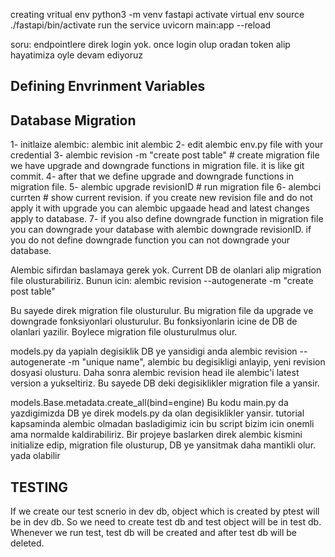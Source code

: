 creating vritual env
python3 -m venv fastapi
activate virtual env
source ./fastapi/bin/activate
run the service
uvicorn main:app --reload

soru: endpointlere direk login yok. once login olup oradan token alip hayatimiza oyle devam ediyoruz

## Defining Envrinment Variables

## Database Migration

1- initlaize alembic: alembic init alembic
2- edit alembic env.py file with your credential
3- alembic revision -m "create post table" # create migration file
we have upgrade and downgrade functions in migration file. it is like git commit.
4- after that we define upgrade and downgrade functions in migration file.
5- alembic upgrade revisionID # run migration file
6- alembci currten # show current revision. if you create new revision file and do not apply it with upgrade you can alembic upgaade head and latest changes apply to database.
7- if you also define downgrade function in migration file you can downgrade your database with alembic downgrade revisionID. if you do not define downgrade function you can not downgrade your database.

Alembic sifirdan baslamaya gerek yok. Current DB de olanlari alip migration file olusturabiliriz. Bunun icin: alembic revision --autogenerate -m "create post table"

Bu sayede direk migration file olusturulur. Bu migration file da upgrade ve downgrade fonksiyonlari olusturulur. Bu fonksiyonlarin icine de DB de olanlari yazilir. Boylece migration file olusturulmus olur.

models.py da yapialn degisiklik DB ye yansidigi anda alembic revision --autogenerate -m "unique name", alembic bu degisikligi anlayip, yeni revision dosyasi olusturu. Daha sonra alembic revision head ile alembic'i latest version a yukseltiriz. Bu sayede DB deki degisiklikler migration file a yansir.

models.Base.metadata.create_all(bind=engine)
Bu kodu main.py da yazdigimizda DB ye direk models.py da olan degisiklikler yansir. tutorial kapsaminda alembic olmadan basladigimiz icin bu script bizim icin onemli ama normalde kaldirabiliriz. Bir projeye baslarken direk alembic kismini initialize edip, migration file olusturup, DB ye yansitmak daha mantikli olur. yada olabilir

## TESTING

If we create our test scnerio in dev db, object which is created by ptest will be in dev db. So we need to create test db and test object will be in test db. Whenever we run test, test db will be created and after test db will be deleted.

